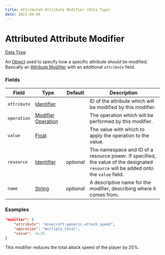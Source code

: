 ```yaml
---
title: Attributed Attribute Modifier (Data Type)
date: 2021-04-04
---
```


# Attributed Attribute Modifier

[Data Type](../data_types.md)

An [Object](object.md) used to specify how a specific attribute should be modified. Basically an [Attribute Modifier](attribute_modifier.md) with an additional `attribute` field.


### Fields

Field  | Type | Default | Description
-------|------|---------|-------------
`attribute` | [Identifier](identifier.md) | | ID of the attribute which will be modified by this modifier.
`operation` | [Modifier Operation](modifier_operation.md) | | The operation which will be performed by this modifier.
`value` | [Float](float.md) | | The value with which to apply the operation to the value.
`resource` | [Identifier](../data_types/identifier.md) | _optional_ | The namespace and ID of a resource power. If specified, the value of the designated `resource` will be added onto the `value` field.
`name` | [String](string.md) | _optional_ | A descriptive name for the modifier, describing where it comes from.


### Examples

```json
"modifier": {
	"attribute": "minecraft:generic.attack_speed",
	"operation": "multiply_total",
	"value": -0.25
}
```

This modifier reduces the total attack speed of the player by 25%.
